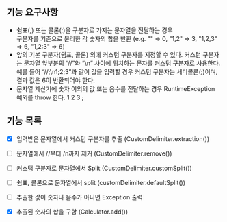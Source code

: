 ## 기능 요구사항
- 쉼표(,) 또는 콜론(:)을 구분자로 가지는 문자열을 전달하는 경우  
구분자를 기준으로 분리한 각 숫자의 합을 반환 (e.g. "" => 0, "1,2" => 3, "1,2,3" => 6, "1,2:3" => 6)
- 앞의 기본 구분자(쉼표, 콜론) 외에 커스텀 구분자를 지정할 수 있다. 커스텀 구분자는 문자열 앞부분의 
  “//”와 “\n” 사이에 위치하는 문자를 커스텀 구분자로 사용한다. 
  예를 들어 “//;\n1;2;3”과 같이 값을 입력할 경우 커스텀 구분자는 세미콜론(;)이며, 결과 값은 6이 반환되어야 한다.
- 문자열 계산기에 숫자 이외의 값 또는 음수를 전달하는 경우 RuntimeException 예외를 throw 한다.
1 2 3 
;
## 기능 목록
-[x] 입력받은 문자열에서 커스텀 구분자를 추출 (CustomDelimiter.extraction())  
-[ ] 문자열에서 //부터 /n까지 제거 (CustomDelimiter.remove())  
-[ ] 커스텀 구분자로 문자열에서 Split (CustomDelimiter.customSplit())  
-[ ] 쉼표, 콜론으로 문자열에서 split (customDelimiter.defaultSplit())  
-[ ] 추출한 값이 숫자나 음수가 아니면 Exception 출력   
-[x] 추출된 숫자의 합을 구함 (Calculator.add())  


